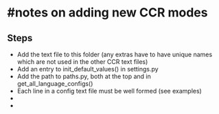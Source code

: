 #notes on adding new CCR modes
==================

Steps
--
 - Add the text file to this folder (any extras have to have unique names which are not used in the other CCR text files)
 - Add an entry to init_default_values() in settings.py
 - Add the path to paths.py, both at the top and in get_all_language_configs()
 - Each line in a config text file must be well formed (see examples)
 - 
 - 